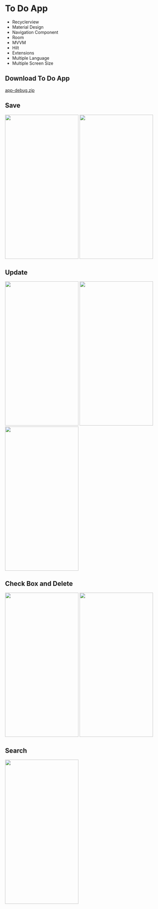 # To Do App

- Recyclerview
- Material Design
- Navigation Component
- Room
- MVVM
- Hilt
- Extensions 
- Multiple Language
- Multiple Screen Size

## Download To Do App
[app-debug.zip](https://github.com/elvanarvis/InvioBootcampOdev7-ToDoApp/files/10096448/app-debug.zip)

## Save
<img src="https://user-images.githubusercontent.com/49315188/197341302-8515c39d-f527-4f47-8f17-446ae3b76095.png" width="242" height="475"> <img src="https://user-images.githubusercontent.com/49315188/197341634-3ca90796-4746-4799-bc46-6f2499a270c0.png" width="242" height="475"> 

## Update
<img src="https://user-images.githubusercontent.com/49315188/197341638-88114f33-a12e-4788-a20a-7f82d6f9f5e1.png" width="242" height="475"> <img src="https://user-images.githubusercontent.com/49315188/197341641-bc2ea6a3-f5ee-49a6-8368-c0eef3f59c4a.png" width="242" height="475"><img src="https://user-images.githubusercontent.com/49315188/197341648-2a9c9ec6-53c9-494e-8a87-03657ac60fce.png" width="242" height="475">

## Check Box and Delete
<img src="https://user-images.githubusercontent.com/49315188/197341649-2d87dff1-8742-4914-b5e1-b71fe9b190f9.png" width="242" height="475"> <img src="https://user-images.githubusercontent.com/49315188/197341655-0e700d5d-70b4-4306-9654-d58f7fca0a27.png" width="242" height="475">

## Search 
<img src="https://user-images.githubusercontent.com/49315188/197342112-8525bb7f-0b85-4c03-8e38-da1ae03b84eb.png" width="242" height="475">




